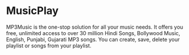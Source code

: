 # MusicPlay
MP3Music is the one-stop solution for all your music needs. It offers you free, unlimited access to over 30 million Hindi Songs, Bollywood Music, English, Punjabi, Gujarati MP3 songs.
You can create, save, delete your playlist or songs from your playlist.
